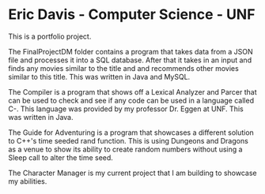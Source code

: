 # Eric Davis - Computer Science - UNF
This is a portfolio project.

The FinalProjectDM folder contains a program that takes data from a JSON file and processes it into a SQL database. After that it takes in an input and finds any movies similar to the title and and recommends other movies similar to this title. This was written in Java and MySQL.

The Compiler is a program that shows off a Lexical Analyzer and Parcer that can be used to check and see if any code can be used in a language called C-. This language was provided by my professor Dr. Eggen at UNF. This was written in Java.

The Guide for Adventuring is a program that showcases a different solution to C++'s time seeded rand function. This is using Dungeons and Dragons as a venue to show its ability to create random numbers without using a Sleep call to alter the time seed.

The Character Manager is my current project that I am building to showcase my abilities.

